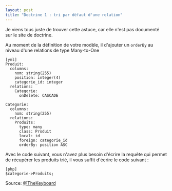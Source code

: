 ```yaml
---
layout: post
title: "Doctrine 1 : tri par défaut d'une relation"
---
```


Je viens tous juste de trouver cette astuce, car elle n'est pas documenté sur le site de doctrine.

Au moment de la définition de votre modèle, il d'ajouter un `orderBy` au niveau d'une relations de type Many-to-One

    [yml]
    Produit:
      columns:
        nom: string(255)
        position: integer(4)
        categorie_id: integer
      relations:
        Categorie:
          onDelete: CASCADE
    
    Categorie:
      columns:
        nom: string(255)
      relations:
        Produits:
          type: many
          class: Produit
          local: id
          foreign: categorie_id
          orderBy: position ASC

Avec le code suivant, vous n'avez plus besoin d'écrire la requête qui permet de récupérer les produits trié, il vous suffit d'écrire le code suivant :

    [php]
    $categorie->Produits;
    
Source: [@TheKeyboard](http://www.littlehart.net/atthekeyboard/2010/02/04/sorting-relationship-results-in-doctrine-1-2-2)